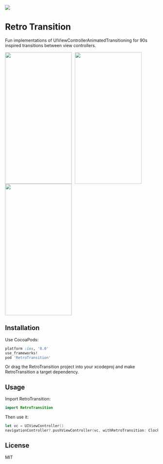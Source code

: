 
<img src="https://raw.githubusercontent.com/wcgray/RetroTransition/master/Images/logo.png"/>

# Retro Transition

Fun implementations of UIViewControllerAnimatedTransitioning for 90s inspired transitions between view controllers.

<img src="https://raw.githubusercontent.com/wcgray/RetroTransition/master/Images/circles.gif" style="margin-right: 10px" width="220" height="434"/><img src="https://raw.githubusercontent.com/wcgray/RetroTransition/master/Images/clock.gif" style="margin-right: 10px" width="220" height="434"/><img src="https://raw.githubusercontent.com/wcgray/RetroTransition/master/Images/squares.gif" width="220" height="434"/>

## Installation

Use CocoaPods:

```ruby
platform :ios, '8.0'
use_frameworks!
pod 'RetroTransition'
```

Or drag the RetroTransition project into your xcodeproj and make RetroTransition a target dependency.

## Usage

Import RetroTransition:

```swift
import RetroTransition
```

Then use it:

```swift
let vc = UIViewController()
navigationController?.pushViewController(vc, withRetroTransition: ClockRetroTransition())
```

## License

MIT

